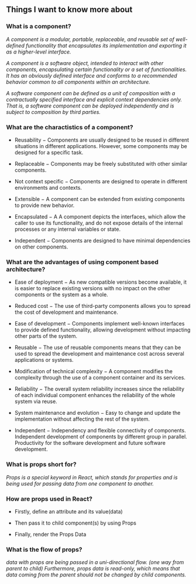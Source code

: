 ## Things I want to know more about

### What is a component?

*A component is a modular, portable, replaceable, and reusable set of well-defined functionality that encapsulates its implementation and exporting it as a higher-level interface.*

*A component is a software object, intended to interact with other components, encapsulating certain functionality or a set of functionalities. It has an obviously defined interface and conforms to a recommended behavior common to all components within an architecture.*

*A software component can be defined as a unit of composition with a contractually specified interface and explicit context dependencies only. That is, a software component can be deployed independently and is subject to composition by third parties.*


### What are the charactistics of a component?

- Reusability − Components are usually designed to be reused in different situations in different applications. However, some components may be designed for a specific task.

- Replaceable − Components may be freely substituted with other similar components.

- Not context specific − Components are designed to operate in different environments and contexts.

- Extensible − A component can be extended from existing components to provide new behavior.

- Encapsulated − A A component depicts the interfaces, which allow the caller to use its functionality, and do not expose details of the internal processes or any internal variables or state.

- Independent − Components are designed to have minimal dependencies on other components.

### What are the advantages of using component based architecture?

- Ease of deployment − As new compatible versions become available, it is easier to replace existing versions with no impact on the other components or the system as a whole.

- Reduced cost − The use of third-party components allows you to spread the cost of development and maintenance.

- Ease of development − Components implement well-known interfaces to provide defined functionality, allowing development without       impacting other parts of the system.

- Reusable − The use of reusable components means that they can be used to spread the development and maintenance cost across several applications or systems.

- Modification of technical complexity − A component modifies the complexity through the use of a component container and its services.

- Reliability − The overall system reliability increases since the reliability of each individual component enhances the reliability of the whole system via reuse.

- System maintenance and evolution − Easy to change and update the implementation without affecting the rest of the system.

- Independent − Independency and flexible connectivity of components. Independent development of components by different group in parallel. Productivity for the software development and future software development.


### What is props short for?

*Props is a special keyword in React, which stands for properties and is being used for passing data from one component to another.*

### How are props used in React?

- Firstly, define an attribute and its value(data)

- Then pass it to child component(s) by using Props

- Finally, render the Props Data


### What is the flow of props?

*data with props are being passed in a uni-directional flow. (one way from parent to child)*
*Furthermore, props data is read-only, which means that data coming from the parent should not be changed by child components.*